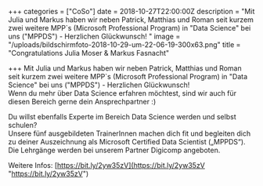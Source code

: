 +++
categories = ["CoSo"]
date = 2018-10-27T22:00:00Z
description = "Mit Julia und Markus haben wir neben Patrick, Matthias und Roman seit kurzem zwei weitere MPP`s (Microsoft Professional Program) in \"Data Science\" bei uns (\"MPPDS\") - Herzlichen Glückwunsch! "
image = "/uploads/bildschirmfoto-2018-10-29-um-22-06-19-300x63.png"
title = "Congratulations Julia Moser &amp; Markus Fasnacht"

+++
Mit Julia und Markus haben wir neben Patrick, Matthias und Roman seit kurzem zwei weitere MPP\`s (Microsoft Professional Program) in "Data Science" bei uns ("MPPDS") - Herzlichen Glückwunsch!   
Wenn du mehr über Data Science erfahren möchtest, sind wir auch für diesen Bereich gerne dein Ansprechpartner :)  
  
Du willst ebenfalls Experte im Bereich Data Science werden und selbst schulen?   
Unsere fünf ausgebildeten TrainerInnen machen dich fit und begleiten dich zu deiner Auszeichnung als Microsoft Certified Data Scientist („MPPDS“).  
Die Lehrgänge werden bei unserem Partner Digicomp angeboten.   
  
Weitere Infos: [https://bit.ly/2yw35zV](https://bit.ly/2yw35zV "https://bit.ly/2yw35zV")